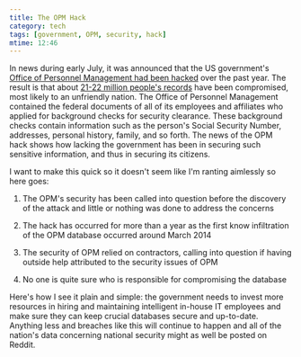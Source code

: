 ```yaml
---
title: The OPM Hack
category: tech
tags: [government, OPM, security, hack]
mtime: 12:46
---
```


In news during early July, it was announced that the US government's [Office of Personnel Management had been hacked](http://www.washingtonpost.com/blogs/federal-eye/wp/2015/07/09/hack-of-security-clearance-system-affected-21-5-million-people-federal-authorities-say/) over the past year. The result is
that about [21-22 million people's records](http://www.wired.com/2015/07/massive-opm-hack-actually-affected-25-million/) have been compromised, most likely
to an unfriendly nation. The Office of Personnel Management contained the
federal documents of all of its employees and affiliates who applied for
background checks for security clearance. These background checks contain
information such as the person's Social Security Number, addresses, personal
history, family, and so forth. The news of the OPM hack shows how lacking the
 government has been in securing such sensitive information, and thus in
 securing its citizens.

I want to make this quick so it doesn't seem like I'm ranting aimlessly so
here goes:

1. The OPM's security has been called into question before the discovery of
the attack and little or nothing was done to address the concerns

2. The hack has occurred for more than a year as the first know infiltration
of the OPM database occurred around March 2014

3. The security of OPM relied on contractors, calling into question if having
 outside help attributed to the security issues of OPM

4. No one is quite sure who is responsible for compromising the database

Here's how I see it plain and simple: the government needs to invest more
resources in hiring and maintaining intelligent in-house IT employees and make
sure they can keep crucial databases secure and up-to-date. Anything less and
 breaches like this will continue to happen and all of the nation's data
 concerning national security might as well be posted on Reddit.